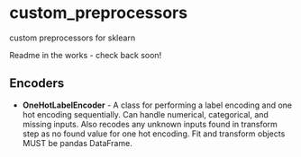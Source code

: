# custom_preprocessors
custom preprocessors for sklearn

Readme in the works - check back soon!

## Encoders

- **OneHotLabelEncoder** - A class for performing a label encoding and one hot encoding sequentially. Can handle numerical, categorical, and missing inputs. Also recodes any unknown inputs found in transform step as no found value for one hot encoding. Fit and transform objects MUST be pandas DataFrame.
